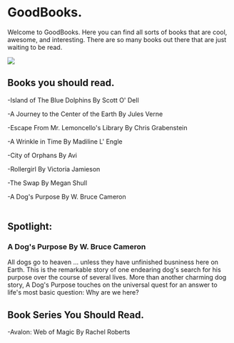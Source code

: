 <body>
<h1> GoodBooks.
</h1>
<p> Welcome to GoodBooks.  Here you can find all sorts of books that are cool, awesome, and interesting.  There are so many books out there that are just waiting to be read.
</p>
<img src="http://bestanimations.com/Books/pretty-book-bench-nature-water-outdoors-animated-gif.gif">
<br/>
<h2> Books you should read.
</h2>
<p> -Island of The Blue Dolphins By Scott O' Dell
</p>
<p> -A Journey to the Center of the Earth By Jules Verne
</p>
<p> -Escape From Mr. Lemoncello's Library By Chris Grabenstein
<p/>
<p> -A Wrinkle in Time By Madiline L' Engle
</p>
<p> -City of Orphans By Avi
<p/>
<p> -Rollergirl By Victoria Jamieson
<p/>
<p> -The Swap By Megan Shull
<p/>
<p> -A Dog's Purpose By W. Bruce Cameron
<br/>
<br/>
<h2> Spotlight:
</h2>
<h3> A Dog's Purpose By W. Bruce Cameron
</h3>
<p>All dogs go to heaven ... unless they have unfinished busniness here on Earth.  This is the remarkable story of one endearing dog's search for his purpose over the course of several lives.  More than another charming dog story, A Dog's Purpose touches on the universal quest for an answer to life's most basic question: Why are we here?
<p>
<h2> Book Series You Should Read.
</h2>
<p> -Avalon: Web of Magic By Rachel Roberts
</p>
